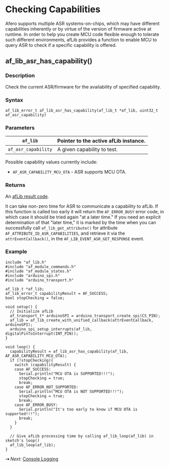 # Checking Capabilities

Afero supports multiple ASR systems-on-chips, which may have different capabilities inherently or by virtue of the version of firmware active at runtime. In order to help you create MCU code flexible enough to tolerate such different environments, afLib provides a function to enable MCU to query ASR to check if a specific capability is offered.

## af_lib_asr_has_capability()

### Description

Check the current ASR/firmware for the availability of specified capability.

### Syntax

```
af_lib_error_t af_lib_asr_has_capability(af_lib_t *af_lib, uint32_t af_asr_capability)
```

### Parameters

| `af_lib`            | Pointer to the active afLib instance. |
| ------------------- | ------------------------------------- |
| `af_asr_capability` | A given capability to test.           |

Possible capability values currently include:

- `AF_ASR_CAPABILITY_MCU_OTA` - ASR supports MCU OTA.

### Returns

An [afLib result code](../afLibErrors).

It can take non-zero time for ASR to communicate a capability to afLib. If this function is called too early it will return the `AF_ERROR_BUSY` error code, in which case it should be tried again "at a later time."
If you need an explicit determination of that "later time," it is marked by the time when you can successfully call `af_lib_get_attribute()` for attribute `AF_ATTRIBUTE_ID_ASR_CAPABILITIES`, and retrieve it via the `attrEventCallback()`, in the `AF_LIB_EVENT_ASR_GET_RESPONSE` event.



### Example



```
include "af_lib.h"
#include "af_module_commands.h"
#include "af_module_states.h"
#include "arduino_spi.h"
#include "arduino_transport.h"

af_lib_t *af_lib;
af_lib_error_t capabilityResult = AF_SUCCESS;
bool stopChecking = false;

void setup() {
  // Initialize afLib
  af_transport_t* arduinoSPI = arduino_transport_create_spi(CS_PIN);
  af_lib = af_lib_create_with_unified_callback(attrEventCallback, arduinoSPI);
  arduino_spi_setup_interrupts(af_lib, digitalPinToInterrupt(INT_PIN));
}

void loop() {
  capabilityResult = af_lib_asr_has_capability(af_lib, AF_ASR_CAPABILITY_MCU_OTA);
  if (!stopChecking){
    switch (capabilityResult) {
    case AF_SUCCESS:
      Serial.println("MCU OTA is SUPPORTED!!!");
      stopChecking = true;
      break;
    case AF_ERROR_NOT_SUPPORTED:
      Serial.println("MCU OTA is NOT SUPPORTED!!!");
      stopChecking = true;
      break;
    case AF_ERROR_BUSY:
      Serial.println("It's too early to know if MCU OTA is supported!!!");
      break;
    }
  }

  // Give afLib processing time by calling af_lib_loop(af_lib) in sketch's loop()
  af_lib_loop(af_lib);
}
```

 **&#8674;** *Next:* [Console Logging](../afLibLogging)